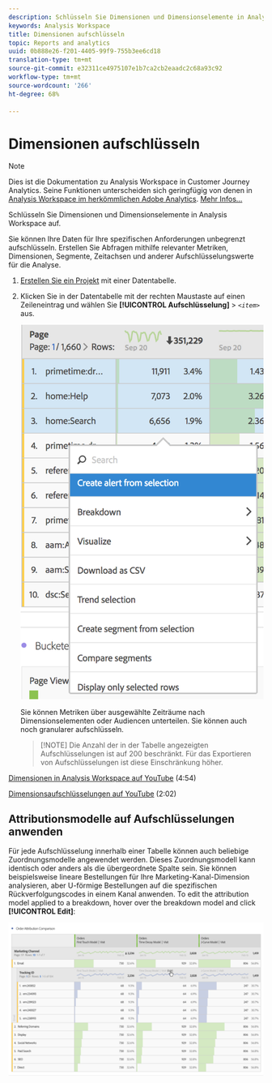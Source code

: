 ```yaml
---
description: Schlüsseln Sie Dimensionen und Dimensionselemente in Analysis Workspace auf.
keywords: Analysis Workspace
title: Dimensionen aufschlüsseln
topic: Reports and analytics
uuid: 0b888e26-f201-4405-99f9-755b3ee6cd18
translation-type: tm+mt
source-git-commit: e32311ce4975107e1b7ca2cb2eaadc2c68a93c92
workflow-type: tm+mt
source-wordcount: '266'
ht-degree: 68%

---
```



# Dimensionen aufschlüsseln

>[!NOTE]
>
>Dies ist die Dokumentation zu Analysis Workspace in Customer Journey Analytics. Seine Funktionen unterscheiden sich geringfügig von denen in [Analysis Workspace im herkömmlichen Adobe Analytics](https://docs.adobe.com/content/help/de-DE/analytics/analyze/analysis-workspace/home.html). [Mehr Infos...](/help/getting-started/cja-aa.md)

Schlüsseln Sie Dimensionen und Dimensionselemente in Analysis Workspace auf.

Sie können Ihre Daten für Ihre spezifischen Anforderungen unbegrenzt aufschlüsseln. Erstellen Sie Abfragen mithilfe relevanter Metriken, Dimensionen, Segmente, Zeitachsen und anderer Aufschlüsselungswerte für die Analyse.

1. [Erstellen Sie ein Projekt](/help/analysis-workspace/home.md) mit einer Datentabelle.
1. Klicken Sie in der Datentabelle mit der rechten Maustaste auf einen Zeileneintrag und wählen Sie **[!UICONTROL Aufschlüsselung]** > *`<item>`* aus.

   ![Schritt Ergebnis](assets/fa_data_table_actions.png)

   Sie können Metriken über ausgewählte Zeiträume nach Dimensionselementen oder Audiencen unterteilen. Sie können auch noch granularer aufschlüsseln.

   >[!NOTE] Die Anzahl der in der Tabelle angezeigten Aufschlüsselungen ist auf 200 beschränkt. Für das Exportieren von Aufschlüsselungen ist diese Einschränkung höher.

[Dimensionen in Analysis Workspace auf YouTube](https://www.youtube.com/watch?v=P9W0hhIHhCs&amp;index=12&amp;list=PL2tCx83mn7GuNnQdYGOtlyCu0V5mEZ8sS) (4:54)

[Dimensionsaufschlüsselungen auf YouTube](https://www.youtube.com/watch?v=3mQ2HN7-lIc&amp;list=PL2tCx83mn7GuNnQdYGOtlyCu0V5mEZ8sS&amp;index=13) (2:02)

## Attributionsmodelle auf Aufschlüsselungen anwenden

Für jede Aufschlüsselung innerhalb einer Tabelle können auch beliebige Zuordnungsmodelle angewendet werden. Dieses Zuordnungsmodell kann identisch oder anders als die übergeordnete Spalte sein. Sie können beispielsweise lineare Bestellungen für Ihre Marketing-Kanal-Dimension analysieren, aber U-förmige Bestellungen auf die spezifischen Rückverfolgungscodes in einem Kanal anwenden. To edit the attribution model applied to a breakdown, hover over the breakdown model and click **[!UICONTROL Edit]**:

![Unterteilungseinstellungen](assets/breakdown_settings.png)
